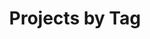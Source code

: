 ---
title: Projects by Tag
layout: tags
permalink: /tags/
show_excerpts: true
entries_layout: grid
---